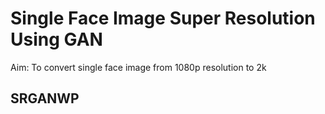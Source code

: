 # Single Face Image Super Resolution Using GAN

Aim: To convert single face image from 1080p resolution to 2k
## SRGANWP
